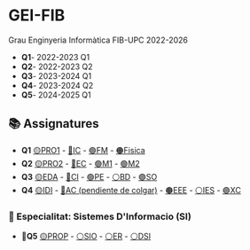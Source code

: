 # GEI-FIB
Grau Enginyeria Informàtica FIB-UPC 2022-2026

- **Q1**- 2022-2023 Q1
- **Q2**- 2022-2023 Q2
- **Q3**- 2023-2024 Q1
- **Q4**- 2023-2024 Q2
- **Q5**- 2024-2025 Q1

## 📚 Assignatures
 - **Q1** [🟡PRO1](Obligatories/Q1/PRO1) - [🔵IC](Obligatories/Q1/IC) - [🟢FM](Obligatories/Q1/FM) - [🟠Fisica](Obligatories/Q1/Fisica)
 - **Q2** [🟡PRO2](Obligatories/Q2/PRO2) - [🔵EC](Obligatories/Q2/EC) - [🟢M1](Obligatories/Q2/M1) - [🟢M2](Obligatories/Q2/M2)
 - **Q3** [🟡EDA](Obligatories/Q3/EDA) - [🔵CI](Obligatories/Q3/CI) - [🟢PE](Obligatories/Q3/PE) - [⚪BD](Obligatories/Q3/BD) - [🟣SO](Obligatories/Q3/SO)
 - **Q4** [🟡IDI](Obligatories/Q4/IDI) - [🔵AC (pendiente de colgar)](Obligatories/Q4/AC) - [🟤EEE](Obligatories/Q4/EEE) - [⚪IES](Obligatories/Q4/IES) - [🟣XC](Obligatories/Q4/XC)

### 📝 Especialitat: Sistemes D'Informacio (SI)
 - **🍁Q5** [🟡PROP](Obligatories/Q5/PROP) - [⚪SIO](Obligatories/Q5/SIO) - [⚪ER](Obligatories/Q5/ER) - [⚪DSI](Obligatories/Q5/DSI)
